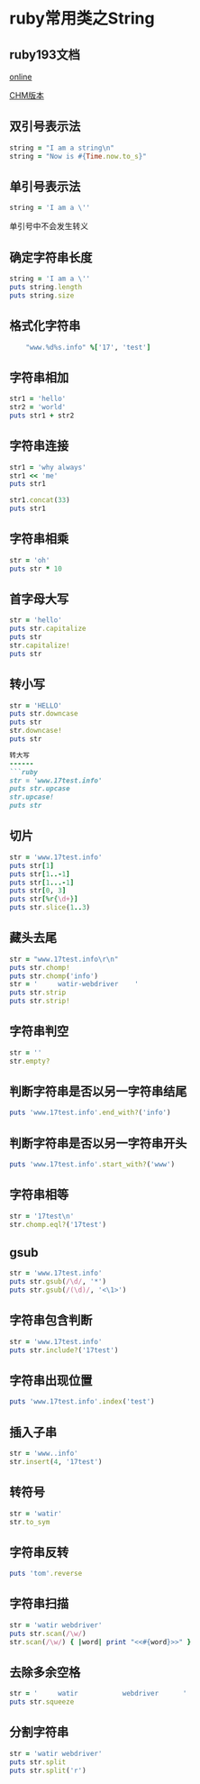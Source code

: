 ruby常用类之String
==================

ruby193文档
-----------
[online](http://ruby-doc.org/)

[CHM版本](http://pan.baidu.com/share/link?shareid=2950416849&uk=607566152)

双引号表示法
------------

```ruby
string = "I am a string\n"
string = "Now is #{Time.now.to_s}"
```

单引号表示法
------------

```ruby
string = 'I am a \''
```

单引号中不会发生转义


确定字符串长度
--------------

```ruby
string = 'I am a \''
puts string.length
puts string.size
```

格式化字符串
------------

```ruby
	"www.%d%s.info" %['17', 'test']
```

字符串相加
----------

```ruby
str1 = 'hello'
str2 = 'world'
puts str1 + str2
```

字符串连接
----------

```ruby
str1 = 'why always'
str1 << 'me'
puts str1

str1.concat(33)
puts str1
```


字符串相乘
----------

```ruby
str = 'oh'
puts str * 10
```

首字母大写
----------
```ruby
str = 'hello'
puts str.capitalize
puts str
str.capitalize!
puts str
```

转小写
------
```ruby
str = 'HELLO'
puts str.downcase
puts str
str.downcase!
puts str

转大写
------
```ruby
str = 'www.17test.info'
puts str.upcase
str.upcase!
puts str
```

切片
----
```ruby
str = 'www.17test.info'
puts str[1]
puts str[1..-1]
puts str[1...-1]
puts str[0, 3]
puts str[%r{\d+}]
puts str.slice(1..3)
```

藏头去尾
--------
```ruby
str = "www.17test.info\r\n"
puts str.chomp!
puts str.chomp('info')
str = '     watir-webdriver    '
puts str.strip
puts str.strip!
```

字符串判空
----------
```ruby
str = ''
str.empty?
```

判断字符串是否以另一字符串结尾
------------------------------

```ruby
puts 'www.17test.info'.end_with?('info')
```

判断字符串是否以另一字符串开头
------------------------------

```ruby
puts 'www.17test.info'.start_with?('www')
```

字符串相等
---------

```ruby
str = '17test\n'
str.chomp.eql?('17test')
```

gsub
----

```ruby
str = 'www.17test.info'
puts str.gsub(/\d/, '*')
puts str.gsub(/(\d)/, '<\1>')
```

字符串包含判断
--------------

```ruby
str = 'www.17test.info'
puts str.include?('17test')
```

字符串出现位置
--------------
```ruby
puts 'www.17test.info'.index('test')
```

插入子串
--------

```ruby
str = 'www..info'
str.insert(4, '17test')
```

转符号
------

```ruby
str = 'watir'
str.to_sym
```

字符串反转
----------

```ruby
puts 'tom'.reverse
```

字符串扫描
----------

```ruby
str = 'watir webdriver'
puts str.scan(/\w/)
str.scan(/\w/) { |word| print "<<#{word}>>" }
```

去除多余空格
------------

```ruby
str = '     watir           webdriver      '
puts str.squeeze
```

分割字符串
----------

```ruby
str = 'watir webdriver'
puts str.split
puts str.split('r')
```

